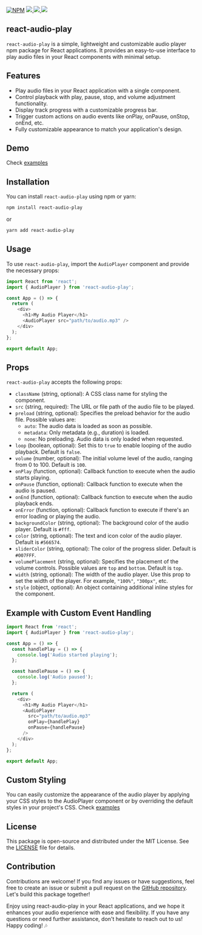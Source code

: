 [![NPM](https://img.shields.io/npm/v/react-audio-play.svg)](https://www.npmjs.com/package/react-audio-play)
<a href="https://github.com/riyaddecoder/react-audio-play/issues">
  <img src="https://img.shields.io/github/issues/riyaddecoder/react-audio-play"/>
</a>
<a href="https://github.com/riyaddecoder/react-audio-play/blob/master/LICENSE">
  <img src="https://img.shields.io/github/license/riyaddecoder/react-audio-play"/>
</a>
<a href="https://www.buymeacoffee.com/riyaddecoder">
  <img src="https://img.shields.io/badge/sponsor-buy%20me%20a%20coffee-yellow?logo=buymeacoffee"/>
</a>


## react-audio-play

`react-audio-play` is a simple, lightweight and customizable audio player npm package for React applications. It provides an easy-to-use interface to play audio files in your React components with minimal setup.

<!-- ![react-audio-play](https://example.com/react-audio-play-demo.gif) -->

## Features

- Play audio files in your React application with a single component.
- Control playback with play, pause, stop, and volume adjustment functionality.
- Display track progress with a customizable progress bar.
- Trigger custom actions on audio events like onPlay, onPause, onStop, onEnd, etc.
- Fully customizable appearance to match your application's design.

## Demo
Check [examples](https://riyaddecoder.github.io/react-audio-play/#example-usage) 

## Installation

You can install `react-audio-play` using npm or yarn:

```bash
npm install react-audio-play
```
or
```bash
yarn add react-audio-play
```

## Usage

To use `react-audio-play`, import the `AudioPlayer` component and provide the necessary props:

```js
import React from 'react';
import { AudioPlayer } from 'react-audio-play';

const App = () => {
  return (
    <div>
      <h1>My Audio Player</h1>
      <AudioPlayer src="path/to/audio.mp3" />
    </div>
  );
};

export default App;
```
## Props
`react-audio-play` accepts the following props:

- `className` (string, optional): A CSS class name for styling the component.
- `src` (string, required): The URL or file path of the audio file to be played.
- `preload` (string, optional): Specifies the preload behavior for the audio file. Possible values are:
    - `auto`: The audio data is loaded as soon as possible.
    - `metadata`: Only metadata (e.g., duration) is loaded.
    - `none`: No preloading. Audio data is only loaded when requested.
- `loop` (boolean, optional): Set this to `true` to enable looping of the audio playback. Default is `false`.
- `volume` (number, optional): The initial volume level of the audio, ranging from 0 to 100. Default is `100`.
- `onPlay` (function, optional): Callback function to execute when the audio starts playing.
- `onPause` (function, optional): Callback function to execute when the audio is paused.
- `onEnd` (function, optional): Callback function to execute when the audio playback ends.
- `onError` (function, optional): Callback function to execute if there's an error loading or playing the audio.
- `backgroundColor` (string, optional): The background color of the audio player. Default is `#fff`.
- `color` (string, optional): The text and icon color of the audio player. Default is `#566574`.
- `sliderColor` (string, optional): The color of the progress slider. Default is `#007FFF`.
- `volumePlacement` (string, optional): Specifies the placement of the volume controls. Possible values are `top` and `bottom`. Default is `top`.
- `width` (string, optional): The width of the audio player. Use this prop to set the width of the player. For example, `"100%"`, `"300px"`, etc.
- `style` (object, optional): An object containing additional inline styles for the component.

## Example with Custom Event Handling
```js
import React from 'react';
import { AudioPlayer } from 'react-audio-play';

const App = () => {
  const handlePlay = () => {
    console.log('Audio started playing');
  };

  const handlePause = () => {
    console.log('Audio paused');
  };

  return (
    <div>
      <h1>My Audio Player</h1>
      <AudioPlayer
        src="path/to/audio.mp3"
        onPlay={handlePlay}
        onPause={handlePause}
      />
    </div>
  );
};

export default App;
```
## Custom Styling
You can easily customize the appearance of the audio player by applying your CSS styles to the AudioPlayer component or by overriding the default styles in your project's CSS. Check [examples](https://riyaddecoder.github.io/react-audio-play/#styled-examples)

## License
This package is open-source and distributed under the MIT License. See the [LICENSE](https://github.com/riyaddecoder/react-audio-play/blob/master/LICENSE) file for details.

## Contribution
Contributions are welcome! If you find any issues or have suggestions, feel free to create an issue or submit a pull request on the [GitHub repository](https://github.com/riyaddecoder/react-audio-play/). Let's build this package together!

<!-- ![react-audio-play](https://example.com/react-audio-play-demo.gif) -->

Enjoy using react-audio-play in your React applications, and we hope it enhances your audio experience with ease and flexibility. If you have any questions or need further assistance, don't hesitate to reach out to us! Happy coding! 🎶
